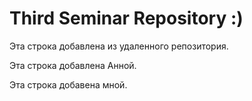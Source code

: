 # Third Seminar Repository :)

Эта строка добавлена из удаленного репозитория.

Эта строка добавлена Анной.

Эта строка добавена мной.
